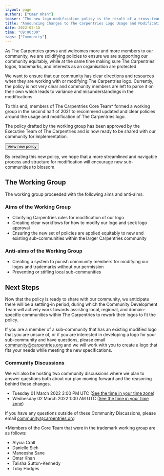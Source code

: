 ```yaml
---
layout: page
authors: ["Omar Khan"]
teaser: "The new logo modification policy is the result of a cross-team working group that met in the second half of 2021"
title: "Announcing Changes to The Carpentries Logo Usage and Modification Policy"
date: 2022-02-15
time: "09:00:00"
tags: ["Community"]
---
```

As The Carpentries grows and welcomes more and more members to our community, we are solidifying policies to ensure we are supporting our community equitably, while at the same time making sure The Carpentries’ logos, trademarks, and interests as an organisation are protected.

We want to ensure that our community has clear directions and resources when they are working with or modifying The Carpentries logo. Currently, the policy is not very clear and community members are left to parse it on their own which leads to variance and misunderstandings in the modifications.

To this end, members of The Carpentries Core Team* formed a working group in the second half of 2021 to recommend updated and clear policies around the usage and modification of The Carpentries logo.

The policy drafted by the working group has been approved by the Executive Team of The Carpentries and is now ready to be shared with our community for implementation.

<a href="https://docs.carpentries.org/topic_folders/communications/resources/logos.html">
        <button class="btn">
          View new policy
        </button>
</a>

By creating this new policy, we hope that a more streamlined and navigable process and structure for modification will encourage new sub-communities to blossom.

## The Working Group
The working group proceeded with the following aims and anti-aims:

### Aims of the Working Group
- Clarifying Carpentries rules for modification of our logo
- Creating clear workflows for how to modify our logo and seek logo approval
- Ensuring the new set of policies are applied equitably to new and existing sub-communities within the larger Carpentries community

### Anti-aims of the Working Group
- Creating a system to punish community members for modifying our logos and trademarks without our permission
- Preventing or stifling local sub-communities

## Next Steps
Now that the policy is ready to share with our community, we anticipate there will be a settling-in period, during which the Community Development Team will actively work towards assisting local, regional, and domain-specific communities within The Carpentries to rework their logos to fit the policy.

If you are a member of a sub-community that has an existing modified logo that you are unsure of, or if you are interested in developing a logo for your sub-community and have questions, please email [community@carpentries.org](mailto:community@carpentries.org) and we will work with you to create a logo that fits your needs while meeting the new specifications.

### Community Discussions
We will also be hosting two community discussions where we plan to answer questions both about our plan moving forward and the reasoning behind these changes.

- Tuesday 01 March 2022 3:00 PM UTC ([See the time in your time zone](https://www.timeanddate.com/worldclock/fixedtime.html?msg=Themed+Community+Discussion%3A+Logo+Policy&iso=20220301T15&p1=1440&ah=1))
- Wednesday 02 March 2022 1:00 AM UTC ([See the time in your time zone](https://www.timeanddate.com/worldclock/fixedtime.html?msg=Themed+Discussion+2%3A+Logo+Policy&iso=20220302T01&ah=1))

If you have any questions outside of these Community Discussions, please email [community@carpentries.org](mailto:community@carpentries.org)

*Members of the Core Team that were in the trademark working group are as follows:
- Alycia Crall
- Danielle Sieh
- Maneesha Sane
- Omar Khan
- Talisha Sutton-Kennedy
- Toby Hodges
